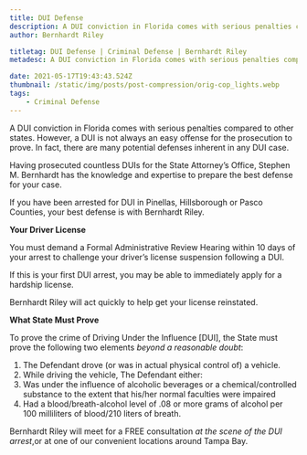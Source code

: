 ```yaml
---
title: DUI Defense
description: A DUI conviction in Florida comes with serious penalties compared to other states.
author: Bernhardt Riley

titletag: DUI Defense | Criminal Defense | Bernhardt Riley
metadesc: A DUI conviction in Florida comes with serious penalties compared to other states.

date: 2021-05-17T19:43:43.524Z
thumbnail: /static/img/posts/post-compression/orig-cop_lights.webp
tags:
    - Criminal Defense
---
```


A DUI conviction in Florida comes with serious penalties compared to other states. However, a DUI is not always an easy offense for the prosecution to prove. In fact, there are many potential defenses
inherent in any DUI case.

Having prosecuted countless DUIs for the State Attorney’s Office, Stephen M. Bernhardt has the knowledge and expertise to prepare the best defense for your case.

If you have been arrested for DUI in Pinellas, Hillsborough or Pasco Counties, your best defense is with Bernhardt Riley.

**Your Driver License**

You must demand a Formal Administrative Review Hearing within 10 days of your arrest to challenge your driver’s license suspension following a DUI.

If this is your first DUI arrest, you may be able to immediately apply for a hardship license.

Bernhardt Riley will act quickly to help get your license reinstated.

**What State Must Prove**

To prove the crime of Driving Under the Influence \[DUI], the State must prove the following two elements *beyond a reasonable doubt*:

1. The Defendant drove (or was in actual physical control of) a vehicle.
2. While driving the vehicle, The Defendant either:
3. Was under the influence of alcoholic beverages or a chemical/controlled substance to the extent that his/her normal faculties were impaired
4. Had a blood/breath-alcohol level of .08 or more grams of alcohol per 100 milliliters of blood/210 liters of breath.

Bernhardt Riley will meet for a FREE consultation *at the scene of the DUI arrest*,or at one of our convenient locations around Tampa Bay.

